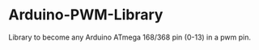 Arduino-PWM-Library
===================

Library to become any Arduino ATmega 168/368 pin (0-13) in a pwm pin.
